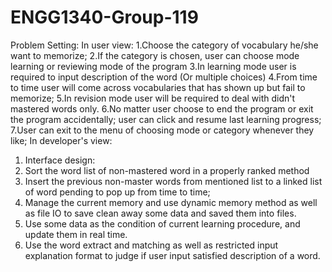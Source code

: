 # ENGG1340-Group-119
Problem Setting:
In user view:
1.Choose the category of vocabulary he/she want to memorize;
2.If the category is chosen, user can choose mode learning or reviewing mode of the program
3.In learning mode user is required to input description of the word (Or multiple choices)
4.From time to time user will come across vocabularies that has shown up but fail to memorize;
5.In revision mode user will be required to deal with didn't mastered words only.
6.No matter user choose to end the program or exit the program accidentally;
  user can click and resume last learning progress;
7.User can exit to the menu of choosing mode or category whenever they like;
In developer's view:
1. Interface design:
2. Sort the word list of non-mastered word in a properly ranked method
3. Insert the previous non-master words from mentioned list to a linked list of
  word pending to pop up from time to time;
4. Manage the current memory and use dynamic memory method as well as file IO to 
  save clean away some data and saved them into files.
5. Use some data as the condition of current learning procedure, and update them in real time.
6. Use the word extract and matching as well as restricted input explanation format to judge if user input satisfied description of a word.
